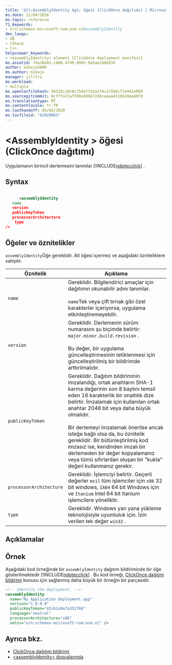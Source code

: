 ```yaml
---
title: '&lt;AssemblyIdentity &gt; öğesi (ClickOnce dağıtımı) | Microsoft Docs'
ms.date: 11/04/2016
ms.topic: reference
f1_keywords:
- urn:schemas-microsoft-com:asm.v2#assemblyIdentity
dev_langs:
- VB
- CSharp
- C++
helpviewer_keywords:
- <assemblyIdentity> element [ClickOnce deployment manifest]
ms.assetid: f4a3bb83-c800-47d0-9905-9a5ae2486838
author: mikejo5000
ms.author: mikejo
manager: jillfra
ms.workload:
- multiple
ms.openlocfilehash: 56525cc0c0c754a7fa3a1f4c2c5b6cf2e941e9b0
ms.sourcegitcommit: 6cfffa72af599a9d667249caaaa411bb28ea69fd
ms.translationtype: MT
ms.contentlocale: tr-TR
ms.lasthandoff: 09/02/2020
ms.locfileid: "62929063"
---
```

# <a name="ltassemblyidentitygt-element-clickonce-deployment"></a>&lt;AssemblyIdentity &gt; öğesi (ClickOnce dağıtımı)
Uygulamanın birincil derlemesini tanımlar [!INCLUDE[ndptecclick](../deployment/includes/ndptecclick_md.md)] .

## <a name="syntax"></a>Syntax

```xml

      <assemblyIdentity  
   name 
   version
   publicKeyToken
   processorArchitecture
    type
/>
```

## <a name="elements-and-attributes"></a>Öğeler ve öznitelikler
 `assemblyIdentity`Öğe gereklidir. Alt öğesi içermez ve aşağıdaki özniteliklere sahiptir.

|Öznitelik|Açıklama|
|---------------|-----------------|
|`name`|Gereklidir. Bilgilendirici amaçlar için dağıtımın okunabilir adını tanımlar.<br /><br /> `name`Tek veya çift tırnak gibi özel karakterler içeriyorsa, uygulama etkinleştiremeyebilir.|
|`version`|Gereklidir. Derlemenin sürüm numarasını şu biçimde belirtir: `major.minor.build.revision` .<br /><br /> Bu değer, bir uygulama güncelleştirmesinin tetiklenmesi için güncelleştirilmiş bir bildirimde arttırılmalıdır.|
|`publicKeyToken`|Gereklidir. Dağıtım bildiriminin imzalandığı, ortak anahtarın SHA-1 karma değerinin son 8 baytını temsil eden 16 karakterlik bir onaltılık dize belirtir. İmzalamak için kullanılan ortak anahtar 2048 bit veya daha büyük olmalıdır.<br /><br /> Bir derlemeyi imzalamak önerilse ancak isteğe bağlı olsa da, bu öznitelik gereklidir. Bir bütünleştirilmiş kod imzasız ise, kendinden imzalı bir derlemeden bir değer kopyalamanız veya tümü sıfırlardan oluşan bir "kukla" değeri kullanmanız gerekir.|
|`processorArchitecture`|Gereklidir. İşlemciyi belirtir. Geçerli değerler `msil` tüm işlemciler için `x86` 32 bit windows, `IA64` 64 bit Windows için ve `Itanium` Intel 64 bit Itanium işlemcilere yöneliktir.|
|`type`|Gereklidir. Windows yan yana yükleme teknolojisiyle uyumluluk için. İzin verilen tek değer `win32` .|

## <a name="remarks"></a>Açıklamalar

## <a name="example"></a>Örnek
 Aşağıdaki kod örneğinde bir `assemblyIdentity` dağıtım bildiriminde bir öğe gösterilmektedir [!INCLUDE[ndptecclick](../deployment/includes/ndptecclick_md.md)] . Bu kod örneği, [ClickOnce dağıtım bildirimi](../deployment/clickonce-deployment-manifest.md) konusu için sağlanmış daha büyük bir örneğin bir parçasıdır.

```xml
<!-- Identify the deployment. -->
<assemblyIdentity
  name="My Application Deployment.app"
  version="1.0.0.0"
  publicKeyToken="43cb1e8e7a352766"
  language="neutral"
  processorArchitecture="x86"
  xmlns="urn:schemas-microsoft-com:asm.v1" />
```

## <a name="see-also"></a>Ayrıca bkz.
- [ClickOnce dağıtım bildirimi](../deployment/clickonce-deployment-manifest.md)
- [\<assemblyIdentity> dosyalarında](../deployment/assemblyidentity-element-clickonce-application.md)